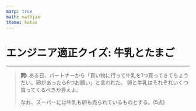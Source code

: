 ```yaml
---
marp: true
math: mathjax
theme: katas
---
```

<!-- 
size: 16:9
paginate: true
-->
<!-- header: 勉強会# ― エンジニアとしての解像度を高めるための勉強会-->

# エンジニア適正クイズ: 牛乳とたまご

---

> **問:** ある日、パートナーから「買い物に行って牛乳を1つ買ってきてちょうだい。卵があったら6つお願い」と言われた。
> 卵と牛乳はそれぞれいくつ買ってくるべきか答えよ。
>
> なお、スーパーには牛乳も卵も売られているものとする。(5点)

<!-- 選択肢：
1.牛乳: 1本 / 卵: 6個
2.牛乳: 1本 / 卵: 6パック
3.牛乳: 6本 / 卵: 0個

エンジニアとしての適性は3
2: エンジニア適性 100% 人間としての適性10%
1: エンジニア適性 50% 人間としての適性100%

ここまで説明して、３を答えた人について

3: エンジニア適性 30% 人間としての適性30%
-->